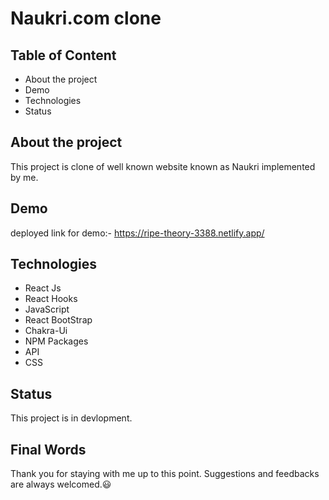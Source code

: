 # Naukri.com clone


## Table of Content

- About the project
- Demo
- Technologies
- Status


## About the project

This project is clone of well known website known as Naukri implemented by me. 



## Demo

deployed link for demo:- https://ripe-theory-3388.netlify.app/


## Technologies

- React Js
- React Hooks
- JavaScript
- React BootStrap
- Chakra-Ui
- NPM Packages
- API
- CSS

## Status

This project is in devlopment.

## Final Words

Thank you for staying with me up to this point. Suggestions and feedbacks are always welcomed.😃
